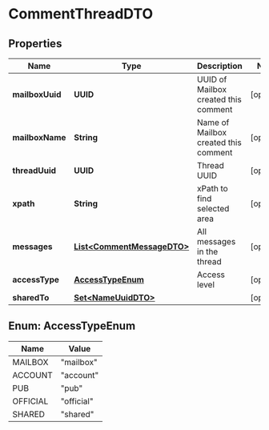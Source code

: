 

# CommentThreadDTO


## Properties

| Name | Type | Description | Notes |
|------------ | ------------- | ------------- | -------------|
|**mailboxUuid** | **UUID** | UUID of Mailbox created this comment |  [optional] |
|**mailboxName** | **String** | Name of Mailbox created this comment |  [optional] |
|**threadUuid** | **UUID** | Thread UUID |  [optional] |
|**xpath** | **String** | xPath to find selected area |  [optional] |
|**messages** | [**List&lt;CommentMessageDTO&gt;**](CommentMessageDTO.md) | All messages in the thread |  [optional] |
|**accessType** | [**AccessTypeEnum**](#AccessTypeEnum) | Access level |  [optional] |
|**sharedTo** | [**Set&lt;NameUuidDTO&gt;**](NameUuidDTO.md) |  |  [optional] |



## Enum: AccessTypeEnum

| Name | Value |
|---- | -----|
| MAILBOX | &quot;mailbox&quot; |
| ACCOUNT | &quot;account&quot; |
| PUB | &quot;pub&quot; |
| OFFICIAL | &quot;official&quot; |
| SHARED | &quot;shared&quot; |



